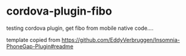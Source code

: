 
# cordova-plugin-fibo

testing cordova plugin, get fibo from mobile native  code....


template copied from https://github.com/EddyVerbruggen/Insomnia-PhoneGap-Plugin#readme
